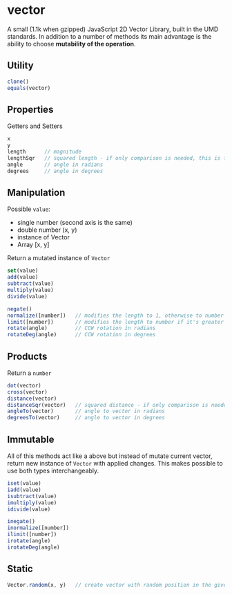 # vector

A small (1.1k when gzipped) JavaScript 2D Vector Library, built in the UMD standards. In addition to a number of methods its main advantage is the ability to choose **mutability of the operation**.

## Utility
```javascript
clone()
equals(vector)
```

## Properties
Getters and Setters
```javascript
x
y
length      // magnitude
lengthSqr   // squared length - if only comparison is needed, this is faster
angle       // angle in radians
degrees     // angle in degrees
```

## Manipulation
Possible `value`:
- single number (second axis is the same)
- double number (x, y)
- instance of Vector
- Array [x, y]

Return a mutated instance of `Vector`

```javascript
set(value)
add(value)
subtract(value)
multiply(value)
divide(value)
```

```javascript
negate()
normalize([number])   // modifies the length to 1, otherwise to number
limit([number])       // modifies the length to number if it's greater than number
rotate(angle)         // CCW rotation in radians
rotateDeg(angle)      // CCW rotation in degrees
```

## Products
Return a `number`
```javascript
dot(vector)
cross(vector)
distance(vector)
distanceSqr(vector)   // squared distance - if only comparison is needed, this is faster
angleTo(vector)       // angle to vector in radians
degreesTo(vector)     // angle to vector in degrees
```

## Immutable
All of this methods act like a above but instead of mutate current vector, return new instance of `Vector` with applied changes. This makes possible to use both types interchangeably.
```javascript
iset(value)
iadd(value)
isubtract(value)
imultiply(value)
idivide(value)

inegate()
inormalize([number])
ilimit([number])
irotate(angle)
irotateDeg(angle)
```

## Static
```javascript
Vector.random(x, y)   // create vector with random position in the given axes
```
